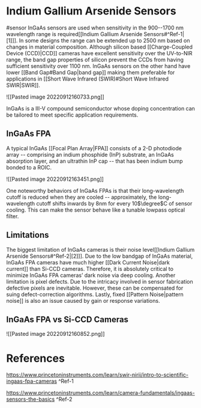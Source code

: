 # Indium Gallium Arsenide Sensors
#sensor 
InGaAs sensors are used when sensitivity in the 900--1700 nm wavelength range is required[[Indium Gallium Arsenide Sensors#^Ref-1|[1]]]. In some designs the range can be extended up to 2500 nm based on changes in material composition. Although silicon based [[Charge-Coupled Device (CCD)|CCD]] cameras have excellent sensitivity over the UV-to-NIR range, the band gap properties of silicon prevent the CCDs from having sufficient sensitivity over 1100 nm. InGaAs sensors on the other hand have lower [[Band Gap#Band Gap|band gap]] making them preferable for applications in [[Short Wave Infrared (SWIR)#Short Wave Infrared SWIR|SWIR]]. 

![[Pasted image 20220912160733.png]]

InGaAs is a III-V compound semiconductor whose doping concentration can be tailored to meet specific application requirements.

## InGaAs FPA
A typical InGaAs [[Focal Plan Array|FPA]] consists of a 2-D photodiode array -- comprising an indium phosphide (InP) substrate, an InGaAs absorption layer, and an ultrathin InP cap -- that has been indium bump bonded to a ROIC.

![[Pasted image 20220912163451.png]]

One noteworthy behaviors of InGaAs FPAs is that their long-wavelength cutoff is reduced when they are cooled -- approximately, the long-wavelength cutoff shifts inwards by 8nm for every 10$\degree$C of sensor cooling. This can make the sensor behave like a tunable lowpass optical filter.

## Limitations
The biggest limitation of InGaAs cameras is their noise level[[Indium Gallium Arsenide Sensors#^Ref-2|[2]]]. Due to the low bandgap of InGaAs material, InGaAs FPA cameras have much higher [[Dark Current Noise|dark current]] than Si-CCD cameras. Therefore, it is absolutely critical to minimize InGaAs FPA cameras’ dark noise via deep cooling. Another limitation is pixel defects. Due to the intricacy involved in sensor fabrication defective pixels are inevitable. However, these can be compensated for suing defect-correction algorithms. Lastly, fixed [[Pattern Noise|pattern noise]] is also an issue caused by gain or response variations.

## InGaAs FPA vs Si-CCD Cameras
![[Pasted image 20220912160852.png]]


# References
https://www.princetoninstruments.com/learn/swir-nirii/intro-to-scientific-ingaas-fpa-cameras ^Ref-1

https://www.princetoninstruments.com/learn/camera-fundamentals/ingaas-sensors-the-basics ^Ref-2